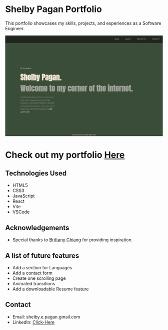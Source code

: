 # Shelby Pagan Portfolio

This portfolio showcases my skills, projects, and experiences as a Software Engineer.

![Screenshot](/public/images/portfolioscreenshot.png)

# Check out my portfolio [Here](https://shelbypagan.netlify.app/)

## Technologies Used
- HTML5
- CSS3
- JavaScript
- React
- Vite
- VSCode

## Acknowledgements
- Special thanks to [Brittany Chiang](https://github.com/bchiang7) for providing inspiration.

## A list of future features
- Add a section for Languages
- Add a contact form
- Create one scrolling page
- Animated transitions
- Add a downloadable Resume feature

## Contact

- Email: shelby.e.pagan.gmail.com
- LinkedIn: [Click-Here](www.linkedin.com/in/shelbypagan)